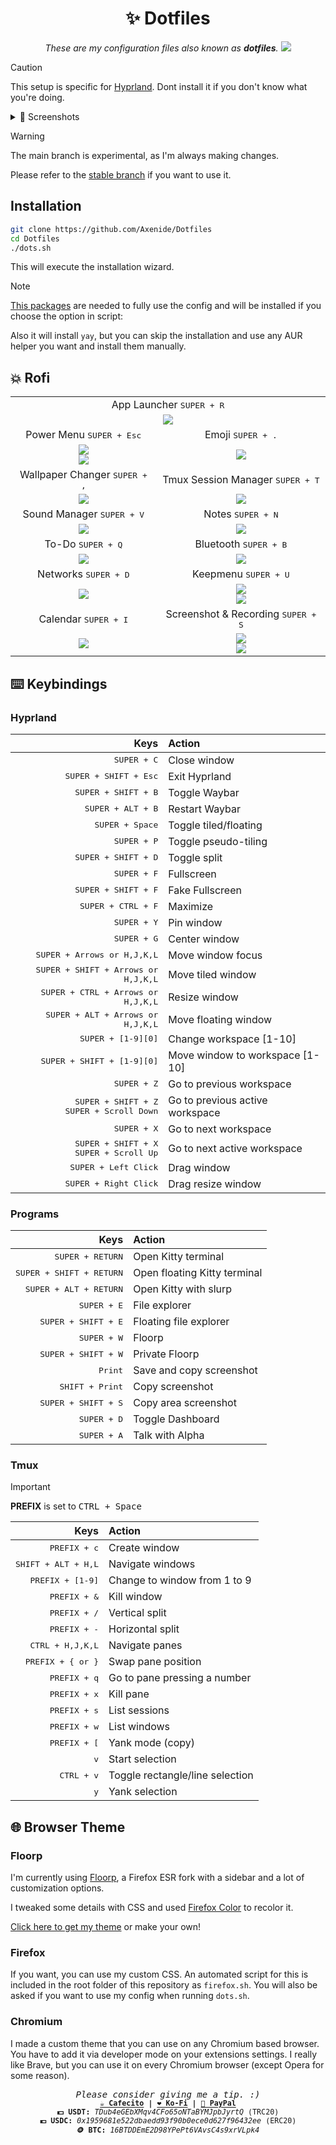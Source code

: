 <h1 align="center">✨ Dotfiles</h1>

<p align="center">
    <i>These are my configuration files also known as <b>dotfiles</b>.</i>
    <img src="screenshots/cover.png">
</p>

> [!CAUTION]
> This setup is specific for [Hyprland](https://github.com/hyprwm/Hyprland). Dont install it if you don't know what you're doing.

<details>
<summary>📸 Screenshots</summary>
    <img src="screenshots/0.png">
    <img src="screenshots/1.png">
    <img src="screenshots/2.png">
</details>

> [!WARNING]
> The main branch is experimental, as I'm always making changes.
>
> Please refer to the [stable branch](https://github.com/Axenide/Dotfiles/tree/stable) if you want to use it.

## Installation
```bash
git clone https://github.com/Axenide/Dotfiles
cd Dotfiles
./dots.sh
```
This will execute the installation wizard.

> [!NOTE]
> [This packages](https://github.com/Axenide/Dotfiles/blob/main/pacman/packages.txt) are needed to fully use the config and will be installed if you choose the option in script:

Also it will install `yay`, but you can skip the installation and use any AUR helper you want and install them manually. 

## 💥 Rofi

<b>
<table>
    <tr>
        <td colspan="2" align="center" valign="middle">
            App Launcher <kbd>SUPER + R</kbd>
        </td>
    </tr>
    <tr>
        <td colspan="2" align="center" valign="middle">
            <img src="screenshots/rofi/launcher.png">
        </td>
    </tr>
    <tr>
    <td align="center" valign="middle">
        Power Menu <kbd>SUPER + Esc</kbd>
    </td>
    <td align="center" valign="middle">
        Emoji <kbd>SUPER + .</kbd>
    </td>
    </tr>
    <tr>
    <td align="center" valign="middle">
        <img src="screenshots/rofi/powermenu.png"><br>
        <img src="screenshots/rofi/confirm.png">
    </td>
    <td align="center" valign="middle">
        <img src="screenshots/rofi/emoji.png">
    </td>
    </tr>
    <tr>
    <td align="center" valign="middle">
        Wallpaper Changer <kbd>SUPER + ,</kbd>
    </td>
    <td align="center" valign="middle">
        Tmux Session Manager <kbd>SUPER + T</kbd>
    </td>
    </tr>
    <tr>
    <td align="center" valign="middle">
        <img src="screenshots/rofi/wallpaper.png">
    </td>
    <td align="center" valign="middle">
        <img src="screenshots/rofi/tmux.png">
    </td>
    </tr>
    <tr>
    <td align="center" valign="middle">
        Sound Manager <kbd>SUPER + V</kbd>
    </td>
    <td align="center" valign="middle">
        Notes <kbd>SUPER + N</kbd>
    </td>
    </tr>
    <tr>
    <td align="center" valign="middle">
        <img src="screenshots/rofi/sound.png">
    </td>
    <td align="center" valign="middle">
        <img src="screenshots/rofi/notes.png">
    </td>
    </tr>
    <tr>
    <td align="center" valign="middle">
        To-Do <kbd>SUPER + Q</kbd>
    </td>
    <td align="center" valign="middle">
        Bluetooth <kbd>SUPER + B</kbd>
    </td>
    </tr>
    <tr>
    <td align="center" valign="middle">
        <img src="screenshots/rofi/todo.png">
    </td>
    <td align="center" valign="middle">
        <img src="screenshots/rofi/bluetooth.png">
    </td>
    </tr>
    <tr>
    <td align="center" valign="middle">
        Networks <kbd>SUPER + D</kbd>
    </td>
    <td align="center" valign="middle">
        Keepmenu <kbd>SUPER + U</kbd>
    </td>
    </tr>
    <tr>
    <td align="center" valign="middle">
        <img src="screenshots/rofi/networks.png">
    </td>
    <td align="center" valign="middle">
        <img src="screenshots/rofi/pass.png"><br>
        <img src="screenshots/rofi/keepmenu.png">
    </td>
    </tr>
    <tr>
    <td align="center" valign="middle">
        Calendar <kbd>SUPER + I</kbd>
    </td>
    <td align="center" valign="middle">
        Screenshot & Recording <kbd>SUPER + S</kbd>
    </td>
    </tr>
    <tr>
    <td align="center" valign="middle">
        <img src="screenshots/rofi/calendar.png">
    </td>
    <td align="center" valign="middle">
        <img src="screenshots/rofi/screenshot.png"><br>
        <img src="screenshots/rofi/recording.png">
    </td>
    </tr>
</table>
</b>

## ⌨️ Keybindings

### Hyprland

| Keys                                         | Action                          |
|---------------------------------------------:|:--------------------------------|
| <kbd>SUPER + C</kbd>                                  | Close window                    |
| <kbd>SUPER + SHIFT + Esc</kbd>                     | Exit Hyprland                   |
| <kbd>SUPER + SHIFT + B</kbd>                                  | Toggle Waybar                     |
| <kbd>SUPER + ALT + B</kbd>                            | Restart Waybar                  |
| <kbd>SUPER + Space</kbd>                              | Toggle tiled/floating           |
| <kbd>SUPER + P</kbd>                                  | Toggle pseudo-tiling            |
| <kbd>SUPER + SHIFT + D</kbd>                                  | Toggle split                    |
| <kbd>SUPER + F</kbd>                                  | Fullscreen                      |
| <kbd>SUPER + SHIFT + F</kbd>                          | Fake Fullscreen                 |
| <kbd>SUPER + CTRL + F</kbd>                            | Maximize                        |
| <kbd>SUPER + Y</kbd>                                  | Pin window                      |
| <kbd>SUPER + G</kbd>                                  | Center window                   |
| <kbd>SUPER + Arrows or H,J,K,L</kbd>                  | Move window focus               |
| <kbd>SUPER + SHIFT + Arrows or H,J,K,L</kbd>          | Move tiled window               |
| <kbd>SUPER + CTRL + Arrows or H,J,K,L</kbd>        | Resize window                   |
| <kbd>SUPER + ALT + Arrows or H,J,K,L</kbd>            | Move floating window            |
| <kbd>SUPER + [1-9][0]</kbd>                           | Change workspace [1-10]         |
| <kbd>SUPER + SHIFT + [1-9][0]</kbd>                   | Move window to workspace [1-10] |
| <kbd>SUPER + Z</kbd>                                  | Go to previous workspace        |
| <kbd>SUPER + SHIFT + Z</kbd><br><kbd>SUPER + Scroll Down</kbd> | Go to previous active workspace |
| <kbd>SUPER + X</kbd>                                  | Go to next workspace            |
| <kbd>SUPER + SHIFT + X</kbd><br><kbd>SUPER + Scroll Up</kbd>   | Go to next active workspace     |
| <kbd>SUPER + Left Click</kbd>                         | Drag window                     |
| <kbd>SUPER + Right Click</kbd>                        | Drag resize window              |

### Programs

| Keys                                         | Action                          |
|---------------------------------------------:|:--------------------------------|
| <kbd>SUPER + RETURN</kbd>                             | Open Kitty terminal             |
| <kbd>SUPER + SHIFT + RETURN</kbd>                     | Open floating Kitty terminal    |
| <kbd>SUPER + ALT + RETURN</kbd>                       | Open Kitty with slurp           |
| <kbd>SUPER + E</kbd>                                  | File explorer                   |
| <kbd>SUPER + SHIFT + E</kbd>                          | Floating file explorer          |
| <kbd>SUPER + W</kbd>                                  | Floorp                          |
| <kbd>SUPER + SHIFT + W</kbd>                          | Private Floorp                  |
| <kbd>Print</kbd>                                      | Save and copy screenshot        |
| <kbd>SHIFT + Print</kbd>                              | Copy screenshot                 |
| <kbd>SUPER + SHIFT + S</kbd>                          | Copy area screenshot            |
| <kbd>SUPER + D</kbd>                                  | Toggle Dashboard                    |
| <kbd>SUPER + A</kbd>                                  | Talk with Alpha              |

### Tmux

> [!IMPORTANT]
> **PREFIX** is set to <kbd>CTRL + Space</kbd>

| Keys                | Action                          |
|--------------------:|:--------------------------------|
| <kbd>PREFIX + c</kbd>        | Create window                   |
| <kbd>SHIFT + ALT + H,L</kbd> | Navigate windows                |
| <kbd>PREFIX + [1-9]</kbd>    | Change to window from 1 to 9    |
| <kbd>PREFIX + &</kbd>        | Kill window                     |
| <kbd>PREFIX + /</kbd>        | Vertical split                  |
| <kbd>PREFIX + -</kbd>        | Horizontal split                |
| <kbd>CTRL + H,J,K,L</kbd>    | Navigate panes                  |
| <kbd>PREFIX + { or }</kbd>   | Swap pane position              |
| <kbd>PREFIX + q</kbd>        | Go to pane pressing a number    |
| <kbd>PREFIX + x</kbd>        | Kill pane                       |
| <kbd>PREFIX + s</kbd>        | List sessions                   |
| <kbd>PREFIX + w</kbd>        | List windows                    |
| <kbd>PREFIX + [</kbd>        | Yank mode (copy)                |
| <kbd>v</kbd>                 | Start selection                 |
| <kbd>CTRL + v</kbd>          | Toggle rectangle/line selection |
| <kbd>y</kbd>                 | Yank selection                  |

## 🌐 Browser Theme
### Floorp
I'm currently using [Floorp](https://github.com/Floorp-Projects/Floorp/), a Firefox ESR fork with a sidebar and a lot of customization options.

I tweaked some details with CSS and used [Firefox Color](https://addons.mozilla.org/es/firefox/addon/firefox-color/) to recolor it.

[Click here to get my theme](https://color.firefox.com/?theme=XQAAAAKcAQAAAAAAAABBqYhm849SCia73laEGccwS-xMDPrv2Sw6Caq-qy5QgqeHG4K15QdnKP13g2bqt8iOj4e4VN6fpUJ5Y-FzVYxdRh4Jahskc87JAlD7QBtVsQPah1lEVOrnQjk3fT6hspa42dQuogENOnAprj5_ike7fU8X50TCyvscVMl171BNW9KlAwx9YXTNFIe88acOqVJdFP3RkU0w-83gHO2TCPgp6u3Rj6XNlZo5kGZp5XVxUhBxMUeEyKqrvWVVCE6HxKDOaQmyU6HCP6gxuQcEMxGY0p-irKqZzYgd_-6pswA) or make your own!

### Firefox
If you want, you can use my custom CSS. An automated script for this is included in the root folder of this repository as `firefox.sh`. You will also be asked if you want to use my config when running `dots.sh`.

### Chromium
I made a custom theme that you can use on any Chromium based browser. You have to add it via developer mode on your extensions settings. I really like Brave, but you can use it on every Chromium browser (except Opera for some reason).

<p align="center">
<samp>
  <i>Please consider giving me a tip. :)</i>
  <br>
  <sup>
    <b>
    <a href="https://cafecito.app/axenide">☕ Cafecito</a> |
    <a href="https://ko-fi.com/axenide">❤️ Ko-Fi</a> |
    <a href="https://paypal.me/Axenide">💸 PayPal</a>
    </b>
    <br>
    <b>💵 USDT:</b> <i>TDub4eGEbXMqv4CFo65oNTaBYMJpbJyrtQ</i> (TRC20)
    <br>
    <b>💶 USDC:</b> <i>0x1959681e522dbaedd93f90b0ece0d627f96432ee</i> (ERC20)
    <br>
    <b>🪙 BTC:</b> <i>16BTDDEmE2D98YPePt6VAvsC4s9xrVLpk4</i>
  </sup>
</samp>
</p>
